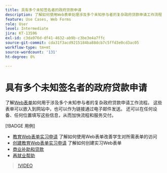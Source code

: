 ```yaml
---
title: 具有多个未知签名者的政府贷款申请
description: 了解如何使用Web表单处理涉及多个未知参与者的复杂政府贷款申请工作流程
feature: Use Cases, Web Forms
role: User
level: Intermediate
jira: KT-13596
exl-id: c3da976d-df41-4632-ab9b-c3be3e4a7ffc
source-git-commit: cda31f3acd9215184ba88dcb7c5ffd3e0cd3ac05
workflow-type: tm+mt
source-wordcount: '131'
ht-degree: 0%

---
```


# 具有多个未知签名者的政府贷款申请

了解[Web表单](../sign-advanced-users/webform.md)如何用于涉及多个未知参与者的复杂政府贷款申请工作流程。 这些表单可以嵌入到网站中，也可以作为链接通过电子邮件发送。 还可以在任何设备、任何位置填写这些信息，从而加快流程和服务交付。

[!BADGE 用例]

* [教育Web表单实习申请](https://experienceleague.adobe.com/docs/document-cloud-learn/sign-learning-hub/expand/recipes/edu/usecase-edu-intern.html?lang=en)
了解如何使用Web表单改善学生对所需表单的访问
* [创建教育Web表单实习申请](https://experienceleague.adobe.com/docs/document-cloud-learn/sign-learning-hub/expand/recipes/edu/usecase-edu-intern-create.html?lang=en)
了解如何创建实习Web表单
* [商业补助和贷款](https://experienceleague.adobe.com/docs/document-cloud-learn/sign-learning-hub/expand/recipes/gov/usecasegovgrants.html?lang=en)
* [再就业帮助](https://experienceleague.adobe.com/docs/document-cloud-learn/sign-learning-hub/expand/recipes/gov/usecasegovreemployment.html?lang=en)

>[!VIDEO](https://video.tv.adobe.com/v/3421619?quality=12&learn=on&hidetitle=true)
